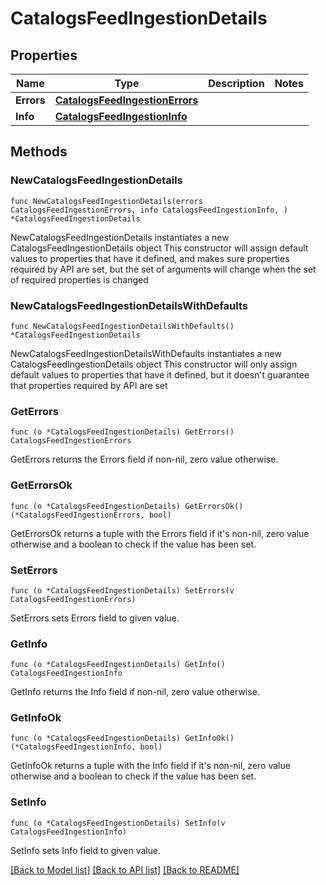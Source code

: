 # CatalogsFeedIngestionDetails

## Properties

Name | Type | Description | Notes
------------ | ------------- | ------------- | -------------
**Errors** | [**CatalogsFeedIngestionErrors**](CatalogsFeedIngestionErrors.md) |  | 
**Info** | [**CatalogsFeedIngestionInfo**](CatalogsFeedIngestionInfo.md) |  | 

## Methods

### NewCatalogsFeedIngestionDetails

`func NewCatalogsFeedIngestionDetails(errors CatalogsFeedIngestionErrors, info CatalogsFeedIngestionInfo, ) *CatalogsFeedIngestionDetails`

NewCatalogsFeedIngestionDetails instantiates a new CatalogsFeedIngestionDetails object
This constructor will assign default values to properties that have it defined,
and makes sure properties required by API are set, but the set of arguments
will change when the set of required properties is changed

### NewCatalogsFeedIngestionDetailsWithDefaults

`func NewCatalogsFeedIngestionDetailsWithDefaults() *CatalogsFeedIngestionDetails`

NewCatalogsFeedIngestionDetailsWithDefaults instantiates a new CatalogsFeedIngestionDetails object
This constructor will only assign default values to properties that have it defined,
but it doesn't guarantee that properties required by API are set

### GetErrors

`func (o *CatalogsFeedIngestionDetails) GetErrors() CatalogsFeedIngestionErrors`

GetErrors returns the Errors field if non-nil, zero value otherwise.

### GetErrorsOk

`func (o *CatalogsFeedIngestionDetails) GetErrorsOk() (*CatalogsFeedIngestionErrors, bool)`

GetErrorsOk returns a tuple with the Errors field if it's non-nil, zero value otherwise
and a boolean to check if the value has been set.

### SetErrors

`func (o *CatalogsFeedIngestionDetails) SetErrors(v CatalogsFeedIngestionErrors)`

SetErrors sets Errors field to given value.


### GetInfo

`func (o *CatalogsFeedIngestionDetails) GetInfo() CatalogsFeedIngestionInfo`

GetInfo returns the Info field if non-nil, zero value otherwise.

### GetInfoOk

`func (o *CatalogsFeedIngestionDetails) GetInfoOk() (*CatalogsFeedIngestionInfo, bool)`

GetInfoOk returns a tuple with the Info field if it's non-nil, zero value otherwise
and a boolean to check if the value has been set.

### SetInfo

`func (o *CatalogsFeedIngestionDetails) SetInfo(v CatalogsFeedIngestionInfo)`

SetInfo sets Info field to given value.



[[Back to Model list]](../README.md#documentation-for-models) [[Back to API list]](../README.md#documentation-for-api-endpoints) [[Back to README]](../README.md)


